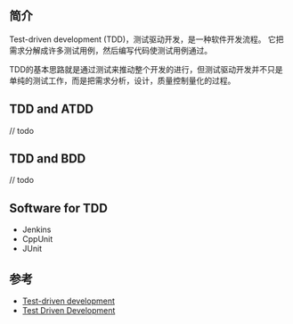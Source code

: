 

## 简介

Test-driven development (TDD)，测试驱动开发，是一种软件开发流程。
它把需求分解成许多测试用例，然后编写代码使测试用例通过。

TDD的基本思路就是通过测试来推动整个开发的进行，但测试驱动开发并不只是单纯的测试工作，而是把需求分析，设计，质量控制量化的过程。

## TDD and ATDD

// todo

## TDD and BDD

// todo

## Software for TDD

* Jenkins
* CppUnit
* JUnit

## 参考

* [Test-driven development](https://en.wikipedia.org/wiki/Test-driven_development)
* [Test Driven Development](https://www.tutorialspoint.com/software_testing_dictionary/test_driven_development.htm)
